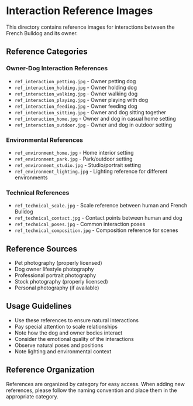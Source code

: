 # Interaction Reference Images

This directory contains reference images for interactions between the French Bulldog and its owner.

## Reference Categories

### Owner-Dog Interaction References
- `ref_interaction_petting.jpg` - Owner petting dog
- `ref_interaction_holding.jpg` - Owner holding dog
- `ref_interaction_walking.jpg` - Owner walking dog
- `ref_interaction_playing.jpg` - Owner playing with dog
- `ref_interaction_feeding.jpg` - Owner feeding dog
- `ref_interaction_sitting.jpg` - Owner and dog sitting together
- `ref_interaction_home.jpg` - Owner and dog in casual home setting
- `ref_interaction_outdoor.jpg` - Owner and dog in outdoor setting

### Environmental References
- `ref_environment_home.jpg` - Home interior setting
- `ref_environment_park.jpg` - Park/outdoor setting
- `ref_environment_studio.jpg` - Studio/portrait setting
- `ref_environment_lighting.jpg` - Lighting reference for different environments

### Technical References
- `ref_technical_scale.jpg` - Scale reference between human and French Bulldog
- `ref_technical_contact.jpg` - Contact points between human and dog
- `ref_technical_poses.jpg` - Common interaction poses
- `ref_technical_composition.jpg` - Composition reference for scenes

## Reference Sources

- Pet photography (properly licensed)
- Dog owner lifestyle photography
- Professional portrait photography
- Stock photography (properly licensed)
- Personal photography (if available)

## Usage Guidelines

- Use these references to ensure natural interactions
- Pay special attention to scale relationships
- Note how the dog and owner bodies interact
- Consider the emotional quality of the interactions
- Observe natural poses and positions
- Note lighting and environmental context

## Reference Organization

References are organized by category for easy access. When adding new references, please follow the naming convention and place them in the appropriate category. 